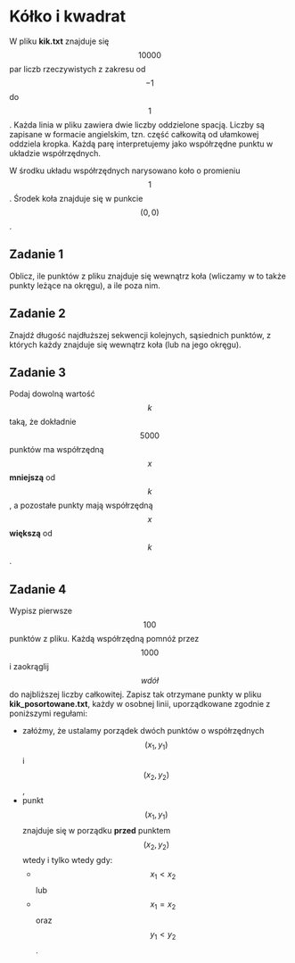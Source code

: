 # Kółko i kwadrat

W pliku **kik.txt** znajduje się $$10000$$ par liczb rzeczywistych z zakresu od $$-1$$ do $$1$$. Każda linia w pliku zawiera dwie liczby oddzielone spacją. Liczby są zapisane w formacie angielskim, tzn. część całkowitą od ułamkowej oddziela kropka. Każdą parę interpretujemy jako współrzędne punktu w układzie współrzędnych.

W środku układu współrzędnych narysowano koło o promieniu $$1$$. Środek koła znajduje się w punkcie $$(0,0)$$.

## Zadanie 1

Oblicz, ile punktów z pliku znajduje się wewnątrz koła (wliczamy w to także punkty leżące na okręgu), a ile poza nim.

## Zadanie 2

Znajdź długość najdłuższej sekwencji kolejnych, sąsiednich punktów, z których każdy znajduje się wewnątrz koła (lub na jego okręgu).

## Zadanie 3

Podaj dowolną wartość $$k$$ taką, że dokładnie $$5000$$ punktów ma współrzędną $$x$$ **mniejszą** od $$k$$, a pozostałe punkty mają współrzędną $$x$$ **większą** od $$k$$.

## Zadanie 4

Wypisz pierwsze $$100$$ punktów z pliku. Każdą współrzędną pomnóż przez $$1000$$ i zaokrąglij $$w dół$$ do najbliższej liczby całkowitej. Zapisz tak otrzymane punkty w pliku **kik_posortowane.txt**, każdy w osobnej linii, uporządkowane zgodnie z poniższymi regułami:

- załóżmy, że ustalamy porządek dwóch punktów o współrzędnych $$(x_1,y_1)$$ i $$(x_2,y_2)$$,
- punkt $$(x_1,y_1)$$ znajduje się w porządku **przed** punktem $$(x_2,y_2)$$ wtedy i tylko wtedy gdy:
  - $$x_1<x_2$$ lub
  - $$x_1=x_2$$ oraz $$y_1<y_2$$.
